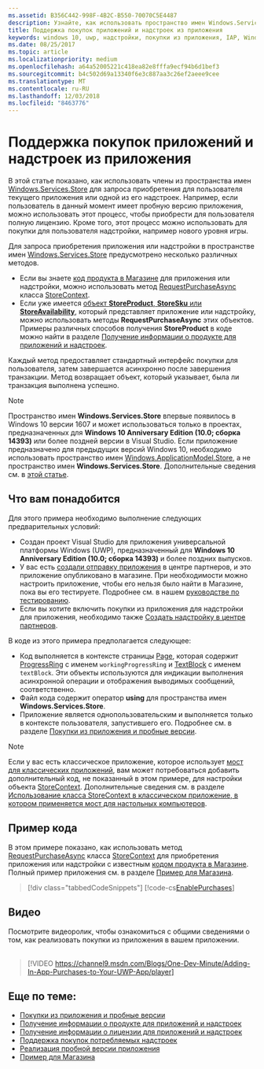 ```yaml
---
ms.assetid: B356C442-998F-4B2C-B550-70070C5E4487
description: Узнайте, как использовать пространство имен Windows.Services.Store для покупки приложения или одной из его надстроек.
title: Поддержка покупок приложений и надстроек из приложения
keywords: windows 10, uwp, надстройки, покупки из приложения, IAP, Windows.Services.Store
ms.date: 08/25/2017
ms.topic: article
ms.localizationpriority: medium
ms.openlocfilehash: a64a52005221c418ea82e8fffa9ecf94b6d1bef3
ms.sourcegitcommit: b4c502d69a13340f6e3c887aa3c26ef2aeee9cee
ms.translationtype: MT
ms.contentlocale: ru-RU
ms.lasthandoff: 12/03/2018
ms.locfileid: "8463776"
---
```

# <a name="enable-in-app-purchases-of-apps-and-add-ons"></a>Поддержка покупок приложений и надстроек из приложения

В этой статье показано, как использовать члены из пространства имен [Windows.Services.Store](https://msdn.microsoft.com/library/windows/apps/windows.services.store.aspx) для запроса приобретения для пользователя текущего приложения или одной из его надстроек. Например, если пользователь в данный момент имеет пробную версию приложения, можно использовать этот процесс, чтобы приобрести для пользователя полную лицензию. Кроме того, этот процесс можно использовать для покупки для пользователя надстройки, например нового уровня игры.

Для запроса приобретения приложения или надстройки в пространстве имен [Windows.Services.Store](https://msdn.microsoft.com/library/windows/apps/windows.services.store.aspx) предусмотрено несколько различных методов.
* Если вы знаете [код продукта в Магазине](in-app-purchases-and-trials.md#store_ids) для приложения или надстройки, можно использовать метод [RequestPurchaseAsync](https://docs.microsoft.com/uwp/api/windows.services.store.storecontext.requestpurchaseasync) класса [StoreContext](https://msdn.microsoft.com/library/windows/apps/windows.services.store.storecontext.aspx).
* Если уже имеется [объект **StoreProduct**, **StoreSku** или **StoreAvailability**](in-app-purchases-and-trials.md#products-skus), который представляет приложение или надстройку, можно использовать методы **RequestPurchaseAsync** этих объектов. Примеры различных способов получения **StoreProduct** в коде можно найти в разделе [Получение информации о продукте для приложений и надстроек](get-product-info-for-apps-and-add-ons.md).

Каждый метод предоставляет стандартный интерфейс покупки для пользователя, затем завершается асинхронно после завершения транзакции. Метод возвращает объект, который указывает, была ли транзакция выполнена успешно.

> [!NOTE]
> Пространство имен **Windows.Services.Store** впервые появилось в Windows 10 версии 1607 и может использоваться только в проектах, предназначенных для **Windows 10 Anniversary Edition (10.0; сборка 14393)** или более поздней версии в Visual Studio. Если приложение предназначено для предыдущих версий Windows 10, необходимо использовать пространство имен [Windows.ApplicationModel.Store](https://msdn.microsoft.com/library/windows/apps/windows.applicationmodel.store.aspx), а не пространство имен **Windows.Services.Store**. Дополнительные сведения см. в [этой статье](in-app-purchases-and-trials-using-the-windows-applicationmodel-store-namespace.md).

## <a name="prerequisites"></a>Что вам понадобится

Для этого примера необходимо выполнение следующих предварительных условий:
* Создан проект Visual Studio для приложения универсальной платформы Windows (UWP), предназначенный для **Windows 10 Anniversary Edition (10.0; сборка 14393)** и более поздних выпусков.
* У вас есть [создали отправку приложения](https://msdn.microsoft.com/windows/uwp/publish/app-submissions) в центре партнеров, и это приложение опубликовано в магазине. При необходимости можно настроить приложение, чтобы его нельзя было найти в Магазине, пока вы его тестируете. Подробнее см. в нашем [руководстве по тестированию](in-app-purchases-and-trials.md#testing).
* Если вы хотите включить покупки из приложения для надстройки для приложения, необходимо также [Создать надстройку в центре партнеров](../publish/add-on-submissions.md).

В коде из этого примера предполагается следующее:
* Код выполняется в контексте страницы [Page](https://msdn.microsoft.com/library/windows/apps/windows.ui.xaml.controls.page.aspx), которая содержит [ProgressRing](https://msdn.microsoft.com/library/windows/apps/windows.ui.xaml.controls.progressring.aspx) с именем ```workingProgressRing``` и [TextBlock](https://msdn.microsoft.com/library/windows/apps/windows.ui.xaml.controls.textblock.aspx) с именем ```textBlock```. Эти объекты используются для индикации выполнения асинхронной операции и отображения выводимых сообщений, соответственно.
* Файл кода содержит оператор **using** для пространства имен **Windows.Services.Store**.
* Приложение является однопользовательским и выполняется только в контексте пользователя, запустившего его. Подробнее см. в разделе [Покупки из приложения и пробные версии](in-app-purchases-and-trials.md#api_intro).

> [!NOTE]
> Если у вас есть классическое приложение, которое использует [мост для классических приложений](https://developer.microsoft.com/windows/bridges/desktop), вам может потребоваться добавить дополнительный код, не показанный в этом примере, для настройки объекта [StoreContext](https://msdn.microsoft.com/library/windows/apps/windows.services.store.storecontext.aspx). Дополнительные сведения см. в разделе [Использование класса StoreContext в классическом приложение, в котором применяется мост для настольных компьютеров](in-app-purchases-and-trials.md#desktop).

## <a name="code-example"></a>Пример кода

В этом примере показано, как использовать метод [RequestPurchaseAsync](https://docs.microsoft.com/uwp/api/windows.services.store.storecontext.requestpurchaseasync) класса [StoreContext](https://msdn.microsoft.com/library/windows/apps/windows.services.store.storecontext.aspx) для приобретения приложения или надстройки с известным [кодом продукта в Магазине](in-app-purchases-and-trials.md#store-ids). Полный пример приложения см. в разделе [Пример для Магазина](https://github.com/Microsoft/Windows-universal-samples/tree/master/Samples/Store).

> [!div class="tabbedCodeSnippets"]
[!code-cs[EnablePurchases](./code/InAppPurchasesAndLicenses_RS1/cs/PurchaseAddOnPage.xaml.cs#PurchaseAddOn)]

## <a name="video"></a>Видео

Посмотрите видеоролик, чтобы ознакомиться с общими сведениями о том, как реализовать покупки из приложения в вашем приложении.
<br/>
<br/>
> [!VIDEO https://channel9.msdn.com/Blogs/One-Dev-Minute/Adding-In-App-Purchases-to-Your-UWP-App/player]

## <a name="related-topics"></a>Еще по теме:

* [Покупки из приложения и пробные версии](in-app-purchases-and-trials.md)
* [Получение информации о продукте для приложений и надстроек](get-product-info-for-apps-and-add-ons.md)
* [Получение информации о лицензии для приложений и надстроек](get-license-info-for-apps-and-add-ons.md)
* [Поддержка покупок потребляемых надстроек](enable-consumable-add-on-purchases.md)
* [Реализация пробной версии приложения](implement-a-trial-version-of-your-app.md)
* [Пример для Магазина](https://github.com/Microsoft/Windows-universal-samples/tree/master/Samples/Store)

